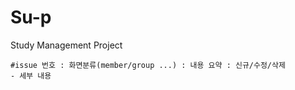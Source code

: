 # Su-p
Study Management Project

``` #issue 번호 : 화면분류(member/group ...) : 내용 요약 : 신규/수정/삭제 ``` <br/>
``` - 세부 내용 ```

<!--
# 규칙
### 벌금내역
| 날짜 | 이름 | 금액 | 내역 |
|-----|-----|-----|-----|
|23.06.24 | 김혜원 | 50,000 | 일정분량 완료 실패
-->
